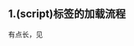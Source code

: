 ## 1.(script)标签的加载流程

有点长，见[<script>标签元素](https://www.jianshu.com/p/028635fc2ab6) 。

## 2.浏览器渲染页面的步骤

#### ①DNS解析

DNS解析是一个递归查询的过程。

本地域名服务器 - 根域名服务器 - com顶级域名服务器

查询到的缓存在本地。

#### ②TCP连接

SSL握手

```markdown
第一步，客户端给出协议版本号、一个客户端生成的随机数（Client random），以及客户端支持的加密方法。

第二步，服务器确认双方使用的加密方法，并给出数字证书、以及一个服务器生成的随机数（Server random）。

第三步，客户端确认数字证书有效，然后生成一个新的随机数（Premaster secret），并使用数字证书中的公钥，加密这个随机数，发给服务器。

第四步，服务器使用自己的私钥，获取客户端发来的随机数（即Premaster secret）。

第五步，客户端和服务器根据约定的加密方法，使用前面的三个随机数，生成"对话密钥"（session key），用来加密接下来的整个对话过程。
```

#### ③发送HTTP请求（HTTP->(SSL/TLS)->TCP->IP）(请求行，请求报头，请求正文)

有哪些请求：GET POST HEAD(1.0), PUT PATCH DELETE OPTIONS  TRACE CONNECT(1.1) 

**GET POST的区别？**

语义不同，本质上没有区别。(TCPl链接)

区别在于不同的使用场景的规范，和不同浏览器/服务器/接口的实现方式。

（一般来说GET参数在URL，POST在Request Body中，但是实际上都可以)

浏览器请求的GET/POST 和 接口中的GET/POST。

一般来说，GET产生一个TCP数据包，POST两个。GET header data 一起发送（因为就是URL），服务器200；POST先发header,服务器100 continue，浏览器继续发送data，服务器响应200。

GET如果发送body也可以两步走，先100再200。

(两次包的好处，网络环境差的情况下，两次包方便TCP验证数据完整性)

并不是所有浏览器POST都会发送两次包，比如Firefox就发送一次。

**header 和 body 分开发送是部分浏览器或框架的请求方法，不属于 post 必然行为。**

#### ④服务器处理请求并返回HTTP报文（状态码，响应报头，响应报文）

状态码是由3位数组成，第一个数字定义了响应的类别，且有五种可能取值:

- 1xx：指示信息–表示请求已接收，继续处理。

  	100 客户端继续发送请求

  ​		 101 服务器根据客户端请求切换协议，主要用于websocket和http2升级

- 2xx：成功–表示请求已被成功接收、理解、接受。

  ​		 200（成功）：请求已成功，请求所希望的响应头或数据体将随此响应返回

  ​		 201（已创建）：请求成功并且服务器创建了新的资源

  ​		 202（已创建）：服务器已经接收请求，但尚未处理

  ​		 203（非授权信息）：服务器已成功处理请求，但返回的信息可能来自另一来源

  ​	 	204（无内容）：服务器成功处理请求，但没有返回任何内容

  ​		 205（重置内容）：服务器成功处理请求，但没有返回任何内容

  ​		 206（部分内容）：服务器成功处理了部分请求 （断点续传或者视频文件等大文件加载）

- 3xx：重定向–要完成请求必须进行更进一步的操作。

  ​		 300（多种选择）：针对请求，服务器可执行多种操作。服务器可根据请求者 (user agent) 选择一项操作，或提供操作列表供请求者选择 (会缓存)

  ​		 301（永久移动）：请求的网页已永久移动到新位置。服务器返回此响应（对 GET 或 HEAD 请求的响应）时，会自动将请求者转到新位置（不会缓存）

  ​		 302（临时移动）：服务器目前从不同位置的网页响应请求，但请求者应继续使用原有位置来进行以后的请求

  ​		 303（查看其他位置）：请求者应当对不同的位置使用单独的 GET 请求来检索响应时，服务器返回此代码

  ​		 305 （使用代理）：请求者只能使用代理访问请求的网页。如果服务器返回此响应，还表示请求者应使用代理

  ​		 307 （临时重定向）：服务器目前从不同位置的网页响应请求，但请求者应继续使用原有位置来进行以后的请求

- 4xx：请求有语法错误或请求无法实现。代表了客户端看起来可能发生了错误，妨碍了服务器的处理

  ​		 400（错误请求）：服务器不理解请求的语法

  ​		 401（未授权）：请求要求身份验证。对于需要登录的网页，服务器可能返回此响应。

  ​	 	403（禁止）：服务器拒绝请求

  ​	 	404（未找到）：服务器找不到请求的网页

  ​		 405（方法禁用）：禁用请求中指定的方法

  ​		 406（不接受）：无法使用请求的内容特性响应请求的网页

  ​		 407（需要代理授权）：此状态代码与 401（未授权）类似，但指定请求者应当授权使用代理

  ​		 408（请求超时）：服务器等候请求时发生超时

- 5xx：服务器端错误–服务器未能实现合法的请求。表示服务器无法完成明显有效的请求。这类状态码代表了服务器在处理请求的过程中有错误或者异常状态发生

   500（服务器内部错误）：服务器遇到错误，无法完成请求

  ​		 501（尚未实施）：服务器不具备完成请求的功能。例如，服务器无法识别请求方法时可能会返回此代码

  ​		 502（错误网关）：服务器作为网关或代理，从上游服务器收到无效响应

  ​		 503（服务不可用）：服务器目前无法使用（由于超载或停机维护）

  ​		 504（网关超时）：服务器作为网关或代理，但是没有及时从上游服务器收到请求

  ​		 505（HTTP 版本不受支持）：服务器不支持请求中所用的 HTTP 协议版本

- 特殊：

  ​		 304： 协商缓存，告诉客户端有缓存，直接使用缓存中的数据，返回的页面只有头部信息，没有内容部分

  ​	 

#### ⑤浏览器解析渲染页面

reflow和repain

refiow:DOM节点中的各个元素都是以盒模型的形式存在，浏览器去计算其位置和大小等。

repain:绘制内容。

reflow必然导致repain

浏览器在解析过程中，如果遇到请求外部资源时，如图像,iconfont,JS等。浏览器将重复前面过程下载该资源。请求过程是异步的，并不会影响HTML文档进行加载，但是当文档加载过程中遇到JS文件，HTML文档会挂起渲染过程，不仅要等到文档中JS文件加载完毕还要等待解析执行完毕，才会继续HTML的渲染过程。原因是因为JS有可能修改DOM结构，这就意味着JS执行完成前，后续所有资源的下载是没有必要的，这就是JS阻塞后续资源下载的根本原因。

#### ⑥连接结束

## 3.URL编码

"只有字母和数字[0-9a-zA-Z]、一些特殊符号"$-_.+!*'(),"[不包括双引号]、以及某些保留字，才可以不经过编码直接用于URL。"

**网址路径的编码，用的是utf-8编码。**

**查询字符串的编码，用的是操作系统的默认编码。**?mid=13218

**GET和POST方法的编码，用的是网页的编码。**

**在Ajax调用中，IE总是采用GB2312编码（操作系统的默认编码），而Firefox总是采用utf-8编码。**

解决编码混乱的方法：使用Javascript先对URL编码，然后再向服务器提交，不要给浏览器插手的机会。因为Javascript的输出总是一致的，所以就保证了服务器得到的数据是格式统一的。

escape() 老方法

encodeURI() , encodeURIComponent(),decodeURI(),decodeURIComponent();

## 4.重定向

转发和重定向。

字面意义

## 5.跨域

#### **①为什么会出现跨域问题**

出于浏览器的同源策略限制。同源策略（Sameoriginpolicy）是一种约定，它是浏览器最核心也最基本的安全功能，如果缺少了同源策略，则浏览器的正常功能可能都会受到影响。可以说Web是构建在同源策略基础之上的，浏览器只是针对同源策略的一种实现。同源策略会阻止一个域的javascript脚本和另外一个域的内容进行交互。所谓同源（即指在同一个域）就是两个页面具有相同的协议（protocol），主机（host）和端口号（port）

#### **②什么是跨域**

当一个请求url的**协议、域名、端口**三者之间任意一个与当前页面url不同即为跨域

#### **③非同源限制**

无法读取非同源网页的 Cookie、LocalStorage 和 IndexedDB

无法接触非同源网页的 DOM

无法向非同源地址发送 AJAX 请求

#### **④跨域解决方法**

**【1】****设置document.domain解决无法读取非同源网页的 Cookie问题**

因为浏览器是通过document.domain属性来检查两个页面是否同源，因此只要通过设置相同的document.domain，两个页面就可以共享Cookie（此方案仅限主域相同，子域不同的跨域应用场景。）www.test.com / blog.test.com

```js
// 两个页面都设置
document.domain = 'test.com';
```

【2】**跨文档通信 API：window.postMessage()**

- 页面和其打开的新窗口的数据传递
- 多窗口之间消息传递
- 页面与嵌套的iframe消息传递

```js
// 父窗口打开一个子窗口
var openWindow = window.open('http://test2.com', 'title');
// 父窗口向子窗口发消息(第一个参数代表发送的内容，第二个参数代表接收消息窗口的url)
openWindow.postMessage('Nice to meet you!', 'http://test2.com');
//监听message消息
window.addEventListener('message', function (e) {
  console.log(e.source); // e.source 发送消息的窗口
  console.log(e.origin); // e.origin 消息发向的网址
  console.log(e.data);   // e.data   发送的消息
},false);
```

**【3】****JSONP**

JSONP 是服务器与客户端跨源通信的常用方法。最大特点就是简单适用，兼容性好（兼容低版本IE），缺点是只支持get请求，不支持post请求。

核心思想：网页通过添加一个<script>元素，向服务器请求 JSON 数据，服务器收到请求后，将数据放在一个指定名字的回调函数的参数位置传回来。

```html
<!--原生实现-->
<script src="http://test.com/data?callback=dosomething"></script>
<script type="text/javascript">
	function dosomething(res){
        console.log(res.data);
    }
</script>
```

```js
<!--jQuery ajax-->
$.ajax({
    url:"http://www.test.com:8080/login",
    type:"get",
    dataType:'jsonp',
    jsonCallback:'handleCallback',
    data:{}
})
```

```vue
<!--vue-->
this.$http.jsonp('http://www.test.com:8080/login',{
	params:{},
	jsonp:'handleCallback',
}).then((res)=>{
	console.log(res);
});
```

**【4】****CORS**

CORS 是跨域资源分享（Cross-Origin Resource Sharing）的缩写。它是 W3C 标准，属于跨源 AJAX 请求的根本解决方法。

1、普通跨域请求：只需服务器端设置Access-Control-Allow-Origin

2、带cookie跨域请求：前后端都需要进行设置

**【前端设置】**根据xhr.withCredentials字段判断是否带有cookie

```js
<!--原生ajax实现-->
var xhr = new XMLHttpRequest(); // IE8/9需用window.XDomainRequest兼容
 
// 前端设置是否带cookie
xhr.withCredentials = true;
 
xhr.open('post', 'http://www.domain2.com:8080/login', true);
xhr.setRequestHeader('Content-Type', 'application/x-www-form-urlencoded');
xhr.send('user=admin');
 
xhr.onreadystatechange = function() {
    if (xhr.readyState == 4 && xhr.status == 200) {
        alert(xhr.responseText);
    }
};
```

```ajax
<!--jQuery ajax实现-->
$.ajax({
   url: 'http://www.test.com:8080/login',
   type: 'get',
   data: {},
   xhrFields: {
       withCredentials: true    // 前端设置是否带cookie
   },
   crossDomain: true,   // 会让请求头中包含跨域的额外信息，但不会含cookie
});
```

```vue
<!--vue-resource-->
Vue.http.options.credentials = true
```

```js
<!--axios-->
axios.defaults.withCredentials = true
```

**【服务端设置】**服务器端对于CORS的支持，主要是通过设置Access-Control-Allow-Origin来进行的。如果浏览器检测到相应的设置，就可以允许Ajax进行跨域的访问。

```apache
Apache服务器
Header set Access-Control-Allow-Origin *
```

```php
//php后台
<?php 
header("Access-Control-Allow-Origin:*")
```

```javascript
//node.js后台
var http = require('http');
var server = http.createServer();
var qs = require('querystring');
 
server.on('request', function(req, res) {
    var postData = '';
    // 数据块接收中
    req.addListener('data', function(chunk) {
        postData += chunk;
    });
    // 数据接收完毕
    req.addListener('end', function() {
        postData = qs.parse(postData);
        // 跨域后台设置
        res.writeHead(200, {
            'Access-Control-Allow-Credentials': 'true',     // 后端允许发送Cookie
            'Access-Control-Allow-Origin': 'http://www.domain1.com',    // 允许访问的域（协议+域名+端口）
            /* 
             * 此处设置的cookie还是domain2的而非domain1，因为后端也不能跨域写cookie(nginx反向代理可以实现)，
             * 但只要domain2中写入一次cookie认证，后面的跨域接口都能从domain2中获取cookie，从而实现所有的接口都能跨域访问
             */
            'Set-Cookie': 'l=a123456;Path=/;Domain=www.domain2.com;HttpOnly'  // HttpOnly的作用是让js无法读取cookie
        });
        res.write(JSON.stringify(postData));
        res.end();
    });
});
 
server.listen('8080');
console.log('Server is running at port 8080...');
```

```java
/*
 * 导入包：import javax.servlet.http.HttpServletResponse;
 * 接口参数中定义：HttpServletResponse response
 */
 
// 允许跨域访问的域名：若有端口需写全（协议+域名+端口），若没有端口末尾不用加'/'
response.setHeader("Access-Control-Allow-Origin", "http://www.domain1.com"); 
 
// 允许前端带认证cookie：启用此项后，上面的域名不能为'*'，必须指定具体的域名，否则浏览器会提示
response.setHeader("Access-Control-Allow-Credentials", "true"); 
 
// 提示OPTIONS预检时，后端需要设置的两个常用自定义头
response.setHeader("Access-Control-Allow-Headers", "Content-Type,X-Requested-With");
```

**【5】服务端代理（参考researchApi)**

服务端请求不会跨域

![img](https://user-gold-cdn.xitu.io/2020/4/13/1717441c9f004d9b?imageslim)

![img](https://user-gold-cdn.xitu.io/2020/4/13/1717441cb6c9453f?imageslim)

[10种跨域解决方案](https://juejin.cn/post/6844904126246027278#heading-3)

## 6.Cookie,Session,Local Storage

### 什么是cookie

cookie是保存在客户端的纯文本文件。

cookie的作用就是用来解决   如何记录客户端的用户信息

name?登陆状态？访问记录？

Cookie以name=值 的形式存储

```js
document.cookie="username=John Doe; expires=Thu, 18 Dec 2043 12:00:00 GMT; path=/";
```



注意

```
Cookie 可以创建由超文本标记语言 (HTML) 页中的客户端脚本 （例如，通过使用 Microsoft Visual Basic 脚本版或 JScript 编写的脚本），通过使用 Microsoft Win32 互联网功能 （Win32 程序InternetSetCookie 和 InternetGetCookie），或由服务器端脚本 （例如，一个 Active Server Pages [ASP] 页面上，在 Visual Basic 脚本版本中编写的脚本或通用网关接口 [CGI] 脚本）。
```



### **cookie和session**

**cookie和session都是用来跟踪浏览器用户身份的会话方式**

cookie不设置过期事件保存在内存中，随浏览器关闭结束，设置过期事件保存在硬盘中。每次请求会带上cookie。

session保存在服务端，并且sessionid被包含在cookie中。

用户禁用cookie则需要URL重写，将sessionid拼接到地址后。

单个cookie不超过4kb,session大小无限制。

**优缺点：**

cookie大小受限，功能受限(会被禁用)，安全性低，浪费带宽，但可以管理path。

session占内存，多用户在线服务器压力大，依赖cookie，创建随意，不好维护。

#### localStorage和sessionStorage

WebStorage提供了两种API：**localStorage（本地存储）**和**sessionStorage（会话存储）**

**WebStorage两个主要目标：**

```
1.提供一种在cookie之外存储会话数据的路径
2.提供一种存储大量可以跨会话存在的数据的机制
```

localStorage的生命周期是永久的，关闭页面或浏览器之后localStorage中的数据也不会消失。

sessionStorage是在同源的窗口中始终存在的数据。只要这个浏览器窗口没有关闭，即使刷新页面或者进入同源另一个页面，数据依然存在。但是sessionStorage在关闭了浏览器窗口后就会被销毁。同时独立的打开同一个窗口同一个页面，sessionStorage也是不一样的。

localStorage和sessionStorage的存储数据大小一般都是：5MB

localStorage和sessionStorage都保存在客户端，不与服务器进行交互通信

localStorage和sessionStorage只能存储字符串类型，对于复杂的对象可以使用ECMAScript提供的JSON对象的stringify和parse来处理

localStorage：**window.localStorage**
sessionStorage：**window.sessionStorage**

#### WebStorage的优点

（1）存储空间更大：cookie为4KB，而WebStorage是5MB

（2）节省网络流量：WebStorage不会传送到服务器，存储在本地的数据可以直接获取，也不会像cookie一样每次请求都会传送到服务器，所以减少了客户端和服务端的交互，节省了网络流量

（3）对于那种只需要在用户浏览一组页面期间保存而关闭浏览器后就可以丢弃的数据，sessionStorage会非常方便

（4）快速显示：有的数据存储在WebStorage上再加上浏览器本身的缓存。获取数据时可以从本地获取会比从服务器端获取快得多，所以速度更快

（5）安全性：WebStorage不会随着HTTP header发送到服务器端，所以安全性相对于cookie来说会比较高一些，不会担心截获，但是仍然存在伪造问题

（6）WebStorage提供了一些方法，数据操作比cookie方便

```
setItem(key, value) —— 保存数据，以键值对的方式存储信息
getItem(key) —— 获取数据，将键值传入，即可获取到对应的value值
removeItem(key) —— 删除单个数据，根据键值移除对应的信息
clear() —— 删除所有的数据
key(index) —— 获取某个索引的key
```

## 7.HTTP1.0 1.1 2.0

待完成

## 8.如何利用缓存

待完成